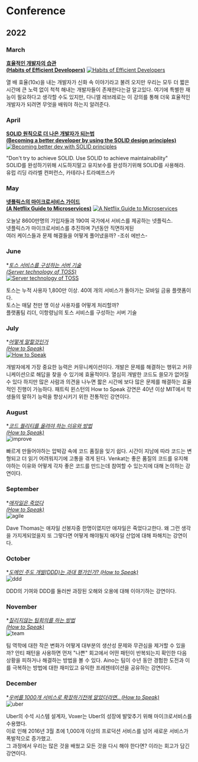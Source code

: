 # Conference

## 2022

### March

**[효율적인 개발자의 습관  
(Habits of Efficient Developers)](https://github.com/JayFreemandev/Conference/blob/main/Habits%20of%20Efficient%20Developers/README.md)**
[![Habits of Efficient Developers](https://user-images.githubusercontent.com/72185011/158063126-5b8e377e-215b-4fc1-8f1c-f04b33e2cd2b.png)](https://youtu.be/9-cyC6O81Bk)

열 배 효율(10x)을 내는 개발자가 신화 속 이야기라고 불려 오지만 우리는 모두 더 짧은 시간에 큰 노력 없이 척척 해내는 개발자들이 존재한다는걸 알고있다. 여기에 특별한 재능이 필요하다고 생각할 수도 있지만, 다니엘 레브레로는 이 강의를 통해 더욱 효율적인 개발자가 되려면 무엇을 배워야 하는지 알려준다.

### April
**[SOLID 원칙으로 더 나은 개발자가 되는법  
(Becoming a better developer by using the SOLID design principles)](https://github.com/JayFreemandev/Conference/tree/main/Becoming%20a%20better%20developer%20by%20using%20the%20SOLID%20design%20principles)**
[![Becoming better dev with SOLID principles](https://user-images.githubusercontent.com/72185011/158067792-e4add847-4526-4ed7-96e9-eb3170414e1b.png)](https://www.youtube.com/watch?v=rtmFCcjEgEw&pp=ugMICgJrbxABGAE%3D)

"Don't try to achieve SOLID. Use SOLID to achieve maintainability"  
SOLID를 완성하기위해 시도하지말고 유지보수를 완성하기위해 SOLID를 사용해라.  
유럽 리딩 라라벨 컨퍼런스, 카테리나 트라예프스카  

### May

**[넷플릭스의 마이크로서비스 가이드  
(A Netflix Guide to Microservices)](https://github.com/JayFreemandev/Conference/tree/main/A%20Netflix%20Guide%20to%20Microservices)**
[![A Netflix Guide to Microservices](https://user-images.githubusercontent.com/72185011/171405373-24027b6d-b266-438e-90a4-00d8b4442f80.png)](https://www.youtube.com/watch?v=V_oxbj-a1wQ)

오늘날 8600만명의 가입자들과 190여 국가에서 서비스를 제공하는 넷플릭스.  
넷플릭스가 마이크로서비스를 추진하며 7년동안 직면하게된  
여러 케이스들과 문제 해결들을 어떻게 풀어냈을까? -조쉬 에반스-

### June
**[토스 서비스를 구성하는 서버 기술  
(Server technology of TOSS)](https://github.com/JayFreemandev/Conference/blob/main/%ED%86%A0%EC%8A%A4%20%EC%84%9C%EB%B9%84%EC%8A%A4%EB%A5%BC%20%EA%B5%AC%EC%84%B1%ED%95%98%EB%8A%94%20%EC%84%9C%EB%B2%84%20%EA%B8%B0%EC%88%A0/RAEDME.MD)*  
[![Server technology of TOSS](https://user-images.githubusercontent.com/72185011/171407219-e66ab8b4-e137-4623-ad6e-6c32f647b2a0.png)](https://youtu.be/9-cyC6O81Bk)

토스는 누적 사용자 1,800만 이상. 40여 개의 서비스가 돌아가는 모바일 금융 플랫폼이다.  
토스는 매달 천만 명 이상 사용자를 어떻게 처리할까?  
플랫폼팀 리더, 이항령님의 토스 서비스를 구성하는 서버 기술
  
### July
**[어떻게 말할것인가  
(How to Speak)](https://github.com/JayFreemandev/Conference/blob/main/How%20To%20Speak/README.MD)*  
[![How to Speak](https://user-images.githubusercontent.com/72185011/173223072-7b93a1db-19bd-47e0-b81b-21c94c1c3f26.png)](https://youtu.be/Unzc731iCUY)

개발자에게 가장 중요한 능력은 커뮤니케이션이다. 개발은 문제를 해결하는 행위고 커뮤니케이션으로 해답을 찾을 수 있기에 효율적이다. 
열심히 개발한 코드도 쓸모가 없어질 수 있다 하지만 많은 사람과 의견을 나누면 짧은 시간에 보다 많은 문제를 해결하는 효율적인 진행이 가능하다.
패트릭 윈스턴의 How to Speak 강연은 40년 이상 MIT에서 학생들의 말하기 능력을 향상시키기 위한 전통적인 강연이다. 

### August
**[코드 퀄리티를 올려야 하는 이유와 방법  
(How to Speak)](https://github.com/JayFreemandev/Conference/blob/main/How%20To%20Speak/README.MD)*  
![improve](https://user-images.githubusercontent.com/72185011/200123268-26820c36-eaaa-4bee-a912-a32304048ceb.jpg)

빠르게 만들어야하는 압박감 속에 코드 품질을 잊기 쉽다. 시간이 지남에 따라 코드는 변형되고 더 읽기 어려워지기에 고통을 겪게 된다. Venkat는 좋은 품질의 코드를 유지해야하는 이유와 어떻게 각자 좋은 코드를 만드는데 참여할 수 있는지에 대해 논의하는 강연이다. 

### September
**[애자일은 죽었다  
(How to Speak)](https://github.com/JayFreemandev/Conference/blob/main/How%20To%20Speak/README.MD)*  
![agile](https://user-images.githubusercontent.com/72185011/200123020-4e67b5be-3754-4f61-ab86-4e940f547dbc.jpg)  
 
Dave Thomas는 애자일 선봉자중 한명이였지만 애자일은 죽었다고한다. 왜 그런 생각을 가지게되었을지 또 그렇다면 어떻게 해야될지 애자일 산업에 대해 파해치는 강연이다.  

### October
**[도메인 주도 개발(DDD)는 과대 평가인가?
(How to Speak)](https://github.com/JayFreemandev/Conference/blob/main/How%20To%20Speak/README.MD)*  
![ddd](https://user-images.githubusercontent.com/72185011/200123423-e6418606-4be2-41a9-9384-8c0050873822.jpg)

DDD의 기여와 DDD를 둘러싼 과장된 오해와 오용에 대해 이야기하는 강연이다. 

### November
**[질리지않는 팀회의를 하는 방법  
(How to Speak)](https://github.com/JayFreemandev/Conference/blob/main/How%20To%20Speak/README.MD)*  
![team](https://user-images.githubusercontent.com/72185011/200123577-0c6319ca-f95a-4827-bf84-8f6f45b66bd3.jpg)

팀 역학에 대한 작은 변화가 어떻게 대부분의 생산성 문제와 무관심을 제거할 수 있을까? 안티 패턴을 사용하면 먼저 "나쁜" 회고에서 어떤 패턴이 반복되는지 확인한 다음 상황을 피하거나 해결하는 방법을 볼 수 있다. Aino는 팀이 수년 동안 경험한 도전과 이를 극복하는 방법에 대한 재미있고 유익한 프레젠테이션을 공유하는 강연이다.

### December
**[우버를 1000개 서비스로 확장하기전에 알았더라면..
(How to Speak)](https://github.com/JayFreemandev/Conference/blob/main/How%20To%20Speak/README.MD)*  
![uber](https://user-images.githubusercontent.com/72185011/200123677-a3e6939d-7160-484c-886d-1a5f5135db72.jpg)

Uber의 수석 시스템 설계자, Voxer는 Uber의 성장에 발맞추기 위해 마이크로서비스를 수용했다.   
이로 인해 2016년 3월 초에 1,000개 이상의 프로덕션 서비스를 넘어 새로운 서비스가 폭발적으로 증가했고.   
그 과정에서 우리는 많은 것을 배웠고 모든 것을 다시 해야 한다면? 이라는 회고가 담긴 강연이다.  
